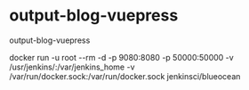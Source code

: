 # output-blog-vuepress
output-blog-vuepress


docker run -u root --rm -d -p 9080:8080 -p 50000:50000 -v /usr/jenkins/:/var/jenkins_home -v /var/run/docker.sock:/var/run/docker.sock jenkinsci/blueocean 
